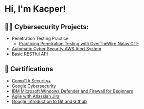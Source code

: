<h1>Hi, I'm Kacper!</h1>

<h2>👨‍💻 Cybersecurity Projects:</h2>

- Penetration Testing Practice
  - [Practicing Penetration Testing with OverTheWire Natas CTF](https://github.com/KacperKolasa/OTWNatas/blob/main/README.md)
- [Automatic Cyber Security AWS Alert System](https://github.com/KacperKolasa/Automatic-Cyber-Security-Alerting-AWS-System)
- [Basic RESTful API](https://github.com/KacperKolasa/restapi)

<h2>📜 Certifications </h2>

- [CompTIA Security+](https://www.credly.com/badges/91109955-2dbb-4578-99f0-895e97ec72cd/public_url)
- [Google Cybersecurity](https://coursera.org/verify/professional-cert/ZPQUJYYWUTLF)
- [IBM Microsoft Windows Defender and Firewall for Beginners](https://coursera.org/verify/H65CPFAKC8RL)
- [Agile with Atlassian Jira](https://coursera.org/verify/KGK9ZNQFZ8HE)
- [Google Introduction to Git and Github](https://coursera.org/verify/R93WK2REG2D7)

